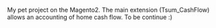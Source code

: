 My pet project on the Magento2. 
The main extension (Tsum_CashFlow) allows an accounting of home cash flow. 
To be continue :)
